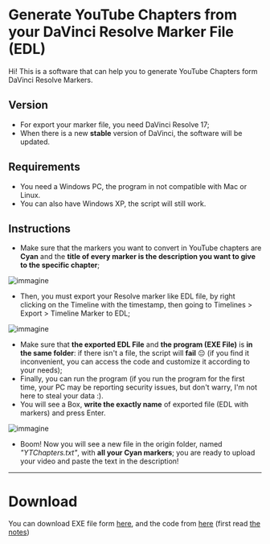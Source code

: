 # Generate YouTube Chapters from your DaVinci Resolve Marker File (EDL)
Hi! This is a software that can help you to generate YouTube Chapters form DaVinci Resolve Markers.

## Version
- For export your marker file, you need DaVinci Resolve 17;
- When there is a new **stable** version of DaVinci, the software will be updated.

## Requirements
- You need a Windows PC, the program in not compatible with Mac or Linux.
- You can also have Windows XP, the script will still work.

## Instructions
- Make sure that the markers you want to convert in YouTube chapters are **Cyan** and the **title of every marker is the description you want to give to the specific chapter**;

![immagine](https://user-images.githubusercontent.com/81535145/130810681-cb46af70-de34-44d2-9d38-8946864d7d15.png)
- Then, you must export your Resolve marker like EDL file, by right clicking on the Timeline with the timestamp, then going to Timelines > Export > Timeline Marker to EDL;

![immagine](https://user-images.githubusercontent.com/81535145/130809429-d946a9f3-ac86-4391-9205-bc62e83d4d43.png)
- Make sure that **the exported EDL File** and **the program (EXE File)** is **in the same folder**: if there isn't a file, the script will **fail** 😔 (if you find it inconvenient, you can access the code and customize it according to your needs);
- Finally, you can run the program (if you run the program for the first time, your PC may be reporting security issues, but don't warry, I'm not here to steal your data :).
- You will see a Box, **write the exactly name** of exported file (EDL with markers) and press Enter.

![immagine](https://user-images.githubusercontent.com/81535145/130871010-3897aa38-0f88-4aba-8cb3-5743174299f7.png)

- Boom! Now you will see a new file in the origin folder, named *"YTChapters.txt"*, with **all your Cyan markers**; you are ready to upload your video and paste the text in the description!
---
# Download
You can download EXE file form [here](https://github.com/matteotrizza/DaVinciYTChaptersGenerator/releases/download/StableVersion/DaVinciYTChaptersGenerator.exe), and the code from [here](https://github.com/matteotrizza/DaVinciYTChaptersGenerator/releases/download/StableVersion/Code.for.Developer.ahk) (first read [the notes](https://github.com/matteotrizza/DaVinciYTChaptersGenerator/blob/main/Developers%20Docs.md))
